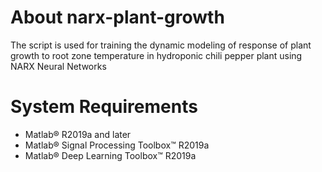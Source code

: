 # About narx-plant-growth
The script is used for training the dynamic modeling of response of plant growth to root zone temperature in hydroponic chili pepper plant using NARX Neural Networks 

# System Requirements
- Matlab® R2019a and later
- Matlab® Signal Processing Toolbox™ R2019a
- Matlab® Deep Learning Toolbox™ R2019a 
